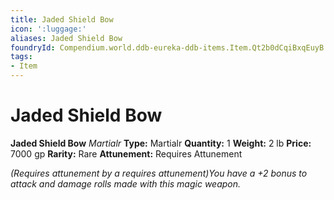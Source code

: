 ```yaml
---
title: Jaded Shield Bow
icon: ':luggage:'
aliases: Jaded Shield Bow
foundryId: Compendium.world.ddb-eureka-ddb-items.Item.Qt2b0dCqiBxqEuyB
tags:
- Item
---
```


# Jaded Shield Bow

**Jaded Shield Bow**
_Martialr_
**Type:** Martialr
**Quantity:** 1
**Weight:** 2 lb
**Price:** 7000 gp
**Rarity:** Rare
**Attunement:** Requires Attunement

*<div class="item-attunement"><i>(Requires attunement by a requires attunement)</i>You have a +2 bonus to attack and damage rolls made with this magic weapon.*